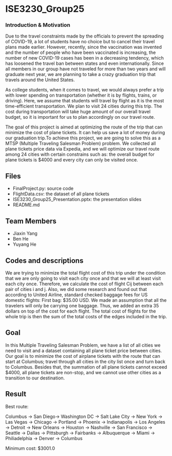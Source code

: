 # ISE3230_Group25

### Introduction & Motivation
  Due to the travel constraints made by the officials to prevent the spreading of COVID-19, a lot of students have no choice but to cancel their travel plans made earlier. However, recently, since the vaccination was invented and the number of people who have been vaccinated is increasing, the number of new COVID-19 cases has been in a decreasing tendency, which has loosened the travel ban between states and even internationally. Since all members in our group have not traveled for more than two years and will graduate next year, we are planning to take a crazy graduation trip that travels around the United States.   
     
  As college students, when it comes to travel, we would always prefer a trip with lower spending on transportation (whether it is by flights, trains, or driving). Here, we assume that students will travel by flight as it is the most time-efficient transportation. We plan to visit 24 cities during this trip. The cost during transportation will take huge amount of our overall travel budget, so it is important for us to plan accordingly on our travel route.   
     
  The goal of this project is aimed at optimizing the route of the trip that can minimize the cost of plane tickets. It can help us save a lot of money during our graduation trip.To achieve this project, we are going to solve this as a MTSP (Multiple Traveling Salesman Problem) problem. We collected all plane tickets price data via Expedia, and we will optimize our travel route among 24 cities with certain constrains such as: the overall budget for plane tickets is $4000 and every city can only be visited once.   

## Files
- FinalProject.py: source code
- FlightData.csv: the dataset of all plane tickets
- ISE3230_Group25_Presentation.pptx: the presentation slides
- README.md

## Team Members
- Jiaxin Yang
- Ben He
- Yuyang He

## Codes and descriptions
We are trying to minimize the total flight cost of this trip under the condition that we are only going to visit each city once and that we will at least visit each city once. Therefore, we calculate the cost of flight Cij  between each pair of cities i and j. Also, we did some research and found out that according to United Airline, standard checked baggage fees for US domestic flights: First bag: $35.00 USD. We made an assumption that all the travelers will only be carrying one baggage. Thus, we added an extra 35 dollars on top of the cost for each flight. The total cost of flights for the whole trip is then the sum of the total costs of the edges included in the trip.

## Goal
In this Multiple Traveling Salesman Problem, we have a list of all cities we need to visit and a dataset containing all plane ticket price between cities. Our goal is to minimize the cost of airplane tickets with the route that can start at Columbus; travel through all cities in the city list once and turn back to Columbus. Besides that, the summation of all plane tickets cannot exceed $4000, all plane tickets are non-stop, and we cannot use other cities as a transition to our destination.

## Result
Best route:   

Columbus -> San Diego-> Washington DC -> Salt Lake City -> New York -> Las Vegas -> Chicago -> Portland -> Phoenix -> Indianapolis -> Los Angeles -> Detroit -> New Orleans -> Houston -> Nashville -> San Francisco -> Seattle -> Dallas -> Pittsburgh -> Fairbanks -> Albuquerque -> Miami -> Philiadelphia -> Denver -> Columbus    

Minimum cost: $3001.0    
